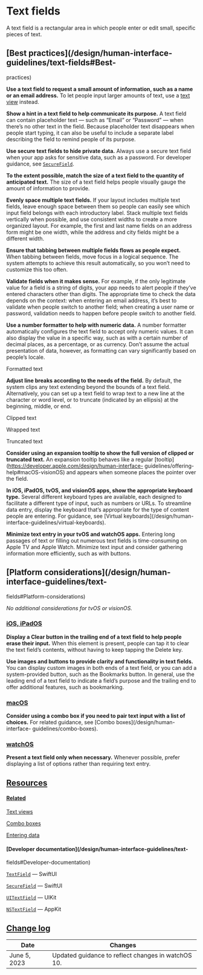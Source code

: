 # Text fields

A text field is a rectangular area in which people enter or edit small,
specific pieces of text.

## [Best practices](/design/human-interface-guidelines/text-fields#Best-
practices)

**Use a text field to request a small amount of information, such as a name or
an email address.** To let people input larger amounts of text, use a [text
view](/design/human-interface-guidelines/text-views) instead.

**Show a hint in a text field to help communicate its purpose.** A text field
can contain placeholder text — such as “Email” or “Password” — when there’s no
other text in the field. Because placeholder text disappears when people start
typing, it can also be useful to include a separate label describing the field
to remind people of its purpose.

**Use secure text fields to hide private data.** Always use a secure text
field when your app asks for sensitive data, such as a password. For developer
guidance, see [`SecureField`](/documentation/SwiftUI/SecureField).

**To the extent possible, match the size of a text field to the quantity of
anticipated text.** The size of a text field helps people visually gauge the
amount of information to provide.

**Evenly space multiple text fields.** If your layout includes multiple text
fields, leave enough space between them so people can easily see which input
field belongs with each introductory label. Stack multiple text fields
vertically when possible, and use consistent widths to create a more organized
layout. For example, the first and last name fields on an address form might
be one width, while the address and city fields might be a different width.

**Ensure that tabbing between multiple fields flows as people expect.** When
tabbing between fields, move focus in a logical sequence. The system attempts
to achieve this result automatically, so you won’t need to customize this too
often.

**Validate fields when it makes sense.** For example, if the only legitimate
value for a field is a string of digits, your app needs to alert people if
they’ve entered characters other than digits. The appropriate time to check
the data depends on the context: when entering an email address, it’s best to
validate when people switch to another field; when creating a user name or
password, validation needs to happen before people switch to another field.

**Use a number formatter to help with numeric data.** A number formatter
automatically configures the text field to accept only numeric values. It can
also display the value in a specific way, such as with a certain number of
decimal places, as a percentage, or as currency. Don’t assume the actual
presentation of data, however, as formatting can vary significantly based on
people’s locale.

Formatted text

**Adjust line breaks according to the needs of the field.** By default, the
system clips any text extending beyond the bounds of a text field.
Alternatively, you can set up a text field to wrap text to a new line at the
character or word level, or to truncate (indicated by an ellipsis) at the
beginning, middle, or end.

Clipped text

Wrapped text

Truncated text

**Consider using an expansion tooltip to show the full version of clipped or
truncated text.** An expansion tooltip behaves like a regular
[tooltip](https://developer.apple.com/design/human-interface-
guidelines/offering-help#macOS-visionOS) and appears when someone places the
pointer over the field.

**In iOS, iPadOS, tvOS, and visionOS apps, show the appropriate keyboard
type.** Several different keyboard types are available, each designed to
facilitate a different type of input, such as numbers or URLs. To streamline
data entry, display the keyboard that’s appropriate for the type of content
people are entering. For guidance, see [Virtual keyboards](/design/human-
interface-guidelines/virtual-keyboards).

**Minimize text entry in your tvOS and watchOS apps.** Entering long passages
of text or filling out numerous text fields is time-consuming on Apple TV and
Apple Watch. Minimize text input and consider gathering information more
efficiently, such as with buttons.

## [Platform considerations](/design/human-interface-guidelines/text-
fields#Platform-considerations)

 _No additional considerations for tvOS or visionOS._

### [iOS, iPadOS](/design/human-interface-guidelines/text-fields#iOS-iPadOS)

**Display a Clear button in the trailing end of a text field to help people
erase their input.** When this element is present, people can tap it to clear
the text field’s contents, without having to keep tapping the Delete key.

**Use images and buttons to provide clarity and functionality in text
fields.** You can display custom images in both ends of a text field, or you
can add a system-provided button, such as the Bookmarks button. In general,
use the leading end of a text field to indicate a field’s purpose and the
trailing end to offer additional features, such as bookmarking.

### [macOS](/design/human-interface-guidelines/text-fields#macOS)

**Consider using a combo box if you need to pair text input with a list of
choices.** For related guidance, see [Combo boxes](/design/human-interface-
guidelines/combo-boxes).

### [watchOS](/design/human-interface-guidelines/text-fields#watchOS)

**Present a text field only when necessary.** Whenever possible, prefer
displaying a list of options rather than requiring text entry.

## [Resources](/design/human-interface-guidelines/text-fields#Resources)

#### [Related](/design/human-interface-guidelines/text-fields#Related)

[Text views](/design/human-interface-guidelines/text-views)

[Combo boxes](/design/human-interface-guidelines/combo-boxes)

[Entering data](/design/human-interface-guidelines/entering-data)

#### [Developer documentation](/design/human-interface-guidelines/text-
fields#Developer-documentation)

[`TextField`](/documentation/SwiftUI/TextField) — SwiftUI

[`SecureField`](/documentation/SwiftUI/SecureField) — SwiftUI

[`UITextField`](/documentation/UIKit/UITextField) — UIKit

[`NSTextField`](/documentation/AppKit/NSTextField) — AppKit

## [Change log](/design/human-interface-guidelines/text-fields#Change-log)

Date| Changes  
---|---  
June 5, 2023| Updated guidance to reflect changes in watchOS 10.

